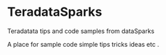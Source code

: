 # TeradataSparks
Teradatata tips and code samples from dataSparks

A place for sample code
simple tips
tricks
ideas
etc
.
